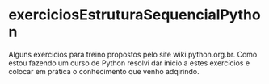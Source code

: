 # exerciciosEstruturaSequencialPython

Alguns exercicios para treino propostos pelo site wiki.python.org.br.
Como estou fazendo um curso de Python resolvi dar inicio a estes exercícios e colocar em prática o conhecimento que venho adqirindo.
